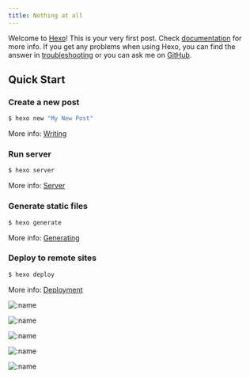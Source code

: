 ```yaml
---
title: Nothing at all
---
```


Welcome to [Hexo](https://hexo.io/)! This is your very first post. Check [documentation](https://hexo.io/docs/) for more info. If you get any problems when using Hexo, you can find the answer in [troubleshooting](https://hexo.io/docs/troubleshooting.html) or you can ask me on [GitHub](https://github.com/hexojs/hexo/issues).

<!-- more -->

## Quick Start

### Create a new post

```bash
$ hexo new "My New Post"
```

More info: [Writing](https://hexo.io/docs/writing.html)

### Run server

```bash
$ hexo server
```

More info: [Server](https://hexo.io/docs/server.html)

### Generate static files

```bash
$ hexo generate
```

More info: [Generating](https://hexo.io/docs/generating.html)

### Deploy to remote sites

```bash
$ hexo deploy
```

More info: [Deployment](https://hexo.io/docs/deployment.html)

![:name](https://count.getloli.com/get/@demo?theme=gelbooru)

![:name](https://count.getloli.com/get/@demo?theme=gelbooru-h)

![:name](https://count.getloli.com/get/@demo?theme=moebooru)

![:name](https://count.getloli.com/get/@demo?theme=moebooru-h)

![:name](https://count.getloli.com/get/@demo?theme=rule34)

[^_^]: https://count.getloli.com/
